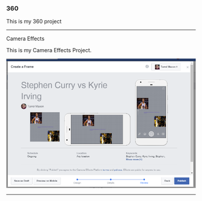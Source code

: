 ### 360

This is my 360 project

<script src="//360.vizor.io/scripts/embed.js" data-vizorurl="https://360.vizor.io/embed/v/oebng" ></script>

***

Camera Effects

This is my Camera Effects Project.

![Stephen curry vs kyrie irving](https://github.com/splashking30/splashking30.github.io/blob/master/Stephen%20curry%20vs%20kyrie%20irving.PNG?raw=true "Optional Title")

***

